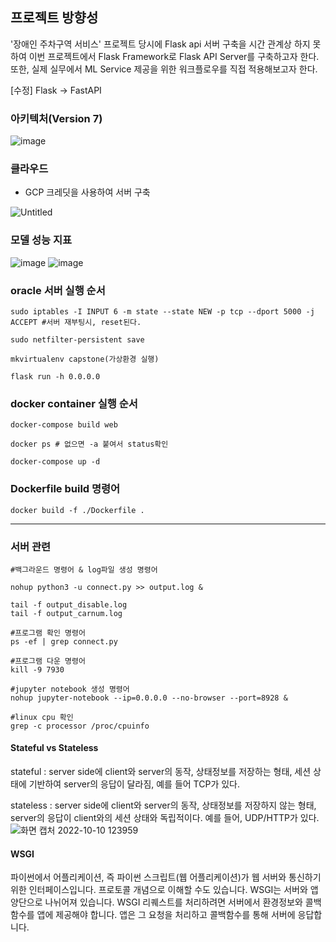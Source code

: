 ## 프로젝트 방향성
'장애인 주차구역 서비스' 프로젝트 당시에 Flask api 서버 구축을 시간 관계상 하지 못하여 이번 프로젝트에서 Flask Framework로 Flask API Server를 구축하고자 한다. 또한, 실제 실무에서 ML Service 제공을 위한 워크플로우를 직접 적용해보고자 한다. 

[수정] Flask -> FastAPI

### 아키텍처(Version 7)
![image](https://user-images.githubusercontent.com/57468223/204259888-e6db6a58-e876-4af1-aa9d-02dbc2d2d67c.png)

### 클라우드 

- GCP 크레딧을 사용하여 서버 구축

![Untitled](https://user-images.githubusercontent.com/57468223/196968817-2ae6e683-8a5f-4c5d-a9e9-cb6b7d1eaf23.png)


### 모델 성능 지표

![image](https://user-images.githubusercontent.com/57468223/205545463-8947b240-6d86-4e8a-94e2-3cd70487abf1.png)
![image](https://user-images.githubusercontent.com/57468223/205545482-80b3a08f-36e3-4be7-a2eb-7b11192a5153.png)


### oracle 서버 실행 순서 

```linux
sudo iptables -I INPUT 6 -m state --state NEW -p tcp --dport 5000 -j ACCEPT #서버 재부팅시, reset된다.

sudo netfilter-persistent save

mkvirtualenv capstone(가상환경 실행) 

flask run -h 0.0.0.0
```

### docker container 실행 순서

```linux
docker-compose build web

docker ps # 없으면 -a 붙여서 status확인

docker-compose up -d
```
### Dockerfile build 명령어

```linux
docker build -f ./Dockerfile .
```




---
### 서버 관련

```
#백그라운드 명령어 & log파일 생성 명령어

nohup python3 -u connect.py >> output.log & 

tail -f output_disable.log
tail -f output_carnum.log

#프로그램 확인 명령어
ps -ef | grep connect.py

#프로그램 다운 명령어
kill -9 7930

#jupyter notebook 생성 명령어
nohup jupyter-notebook --ip=0.0.0.0 --no-browser --port=8928 &

#linux cpu 확인
grep -c processor /proc/cpuinfo

```

#### Stateful vs Stateless

stateful : server side에 client와 server의 동작, 상태정보를 저장하는 형태, 세션 상태에 기반하여 server의 응답이 달라짐, 예를 들어 TCP가 있다.

stateless : server side에 client와 server의 동작, 상태정보를 저장하지 않는 형태, server의 응답이 client와의 세션 상태와 독립적이다. 예를 들어, UDP/HTTP가 있다.
![화면 캡처 2022-10-10 123959](https://user-images.githubusercontent.com/57468223/194796265-d2adb4ef-ef8c-4355-86a4-bf82457c1462.png)

#### WSGI

파이썬에서 어플리케이션, 즉 파이썬 스크립트(웹 어플리케이션)가 웹 서버와 통신하기 위한 인터페이스입니다. 프로토콜 개념으로 이해할 수도 있습니다. WSGI는 서버와 앱 양단으로 나뉘어져 있습니다. WSGI 리퀘스트를 처리하려면 서버에서 환경정보와 콜백함수를 앱에 제공해야 합니다. 앱은 그 요청을 처리하고 콜백함수를 통해 서버에 응답합니다.
